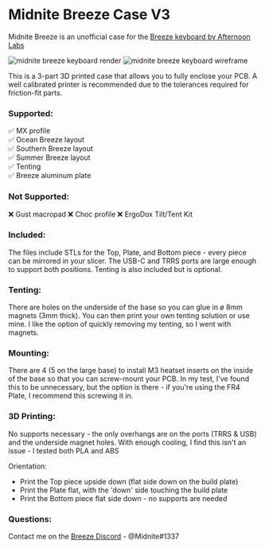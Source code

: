 # Midnite Breeze Case V3

Midnite Breeze is an unofficial case for the [Breeze keyboard by Afternoon Labs](https://afternoonlabs.com/breeze/)

![midnite breeze keyboard render](https://i.imgur.com/j3Kd65b.jpeg)
![midnite breeze keyboard wireframe](https://media1.giphy.com/media/7vOhRmdlaXxdpO26cc/giphy.gif)

This is a 3-part 3D printed case that allows you to fully enclose your PCB. A well calibrated printer is recommended due to the tolerances required for friction-fit parts.

### Supported:
✅ MX profile  
✅ Ocean Breeze layout  
✅ Southern Breeze layout  
✅ Summer Breeze layout  
✅ Tenting  
✅ Breeze aluminum plate  

### Not Supported:
❌ Gust macropad
❌ Choc profile
❌ ErgoDox Tilt/Tent Kit

### Included:
The files include STLs for the Top, Plate, and Bottom piece - every piece can be mirrored in your slicer. The USB-C and TRRS ports are large enough to support both positions. Tenting is also included but is optional.


### Tenting: 
There are holes on the underside of the base so you can glue in ø 8mm magnets (3mm thick). You can then print your own tenting solution or use mine. I like the option of quickly removing my tenting, so I went with magnets.

### Mounting:
There are 4 (5 on the large base) to install M3 heatset inserts on the inside of the base so that you can screw-mount your PCB. In my test, I've found this to be unnecessary, but the option is there - if you're using the FR4 Plate, I recommend this screwing it in.

### 3D Printing:
No supports necessary - the only overhangs are on the ports (TRRS & USB) and the underside magnet holes. With enough cooling, I find this isn't an issue - I tested both PLA and ABS

Orientation:
* Print the Top piece upside down (flat side down on the build plate)
* Print the Plate flat, with the 'down' side touching the build plate
* Print the Bottom piece flat side down - no supports are needed

### Questions:
Contact me on the [Breeze Discord](https://discord.gg/HU3YHDQG) - @Midnite#1337
